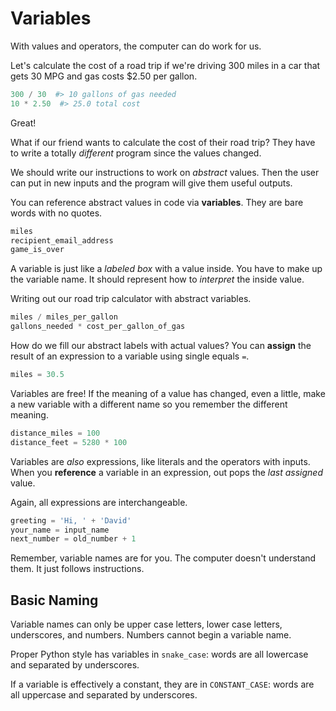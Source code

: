 # Variables

With values and operators, the computer can do work for us.

Let's calculate the cost of a road trip if we're driving 300 miles in a car that gets 30 MPG and gas costs $2.50 per gallon.

```py
300 / 30  #> 10 gallons of gas needed
10 * 2.50  #> 25.0 total cost
```

Great!

What if our friend wants to calculate the cost of their road trip?
They have to write a totally _different_ program since the values changed.

We should write our instructions to work on _abstract_ values.
Then the user can put in new inputs and the program will give them useful outputs.

You can reference abstract values in code via **variables**.
They are bare words with no quotes.

```py
miles
recipient_email_address
game_is_over
```

A variable is just like a _labeled box_ with a value inside.
You have to make up the variable name.
It should represent how to _interpret_ the inside value.

Writing out our road trip calculator with abstract variables.

```py
miles / miles_per_gallon
gallons_needed * cost_per_gallon_of_gas
```

How do we fill our abstract labels with actual values?
You can **assign** the result of an expression to a variable using single equals `=`.

```py
miles = 30.5
```

Variables are free!
If the meaning of a value has changed, even a little, make a new variable with a different name so you remember the different meaning.

```py
distance_miles = 100
distance_feet = 5280 * 100
```

Variables are _also_ expressions, like literals and the operators with inputs.
When you **reference** a variable in an expression, out pops the _last assigned_ value.

Again, all expressions are interchangeable.

```py
greeting = 'Hi, ' + 'David'
your_name = input_name
next_number = old_number + 1
```

Remember, variable names are for you.
The computer doesn't understand them.
It just follows instructions.

## Basic Naming

Variable names can only be upper case letters, lower case letters, underscores, and numbers.
Numbers cannot begin a variable name.

Proper Python style has variables in `snake_case`:
words are all lowercase and separated by underscores.

If a variable is effectively a constant, they are in `CONSTANT_CASE`:
words are all uppercase and separated by underscores.
